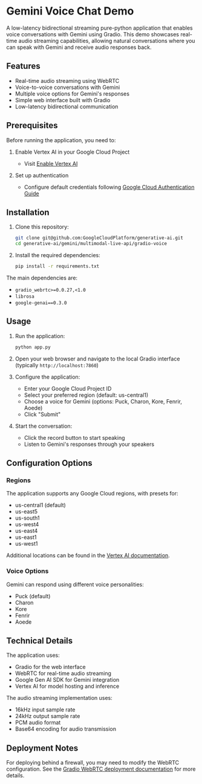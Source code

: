 # Gemini Voice Chat Demo

A low-latency bidirectional streaming pure-python application that enables voice conversations with Gemini using Gradio. This demo showcases real-time audio streaming capabilities, allowing natural conversations where you can speak with Gemini and receive audio responses back.

## Features

- Real-time audio streaming using WebRTC
- Voice-to-voice conversations with Gemini
- Multiple voice options for Gemini's responses
- Simple web interface built with Gradio
- Low-latency bidirectional communication

## Prerequisites

Before running the application, you need to:

1. Enable Vertex AI in your Google Cloud Project

   - Visit [Enable Vertex AI](https://console.cloud.google.com/flows/enableapi?apiid=aiplatform.googleapis.com)

2. Set up authentication
   - Configure default credentials following [Google Cloud Authentication Guide](https://cloud.google.com/docs/authentication/provide-credentials-adc#how-to)

## Installation

1. Clone this repository:

   ```bash
   git clone git@github.com:GoogleCloudPlatform/generative-ai.git
   cd generative-ai/gemini/multimodal-live-api/gradio-voice
   ```

2. Install the required dependencies:

   ```bash
   pip install -r requirements.txt
   ```

The main dependencies are:

- `gradio_webrtc>=0.0.27,<1.0`
- `librosa`
- `google-genai==0.3.0`

## Usage

1. Run the application:

   ```bash
   python app.py
   ```

2. Open your web browser and navigate to the local Gradio interface (typically `http://localhost:7860`)

3. Configure the application:

   - Enter your Google Cloud Project ID
   - Select your preferred region (default: us-central1)
   - Choose a voice for Gemini (options: Puck, Charon, Kore, Fenrir, Aoede)
   - Click "Submit"

4. Start the conversation:
   - Click the record button to start speaking
   - Listen to Gemini's responses through your speakers

## Configuration Options

### Regions

The application supports any Google Cloud regions, with presets for:

- us-central1 (default)
- us-east5
- us-south1
- us-west4
- us-east4
- us-east1
- us-west1

Additional locations can be found in the [Vertex AI documentation](https://cloud.google.com/vertex-ai/generative-ai/docs/learn/locations#united-states).

### Voice Options

Gemini can respond using different voice personalities:

- Puck (default)
- Charon
- Kore
- Fenrir
- Aoede

## Technical Details

The application uses:

- Gradio for the web interface
- WebRTC for real-time audio streaming
- Google Gen AI SDK for Gemini integration
- Vertex AI for model hosting and inference

The audio streaming implementation uses:

- 16kHz input sample rate
- 24kHz output sample rate
- PCM audio format
- Base64 encoding for audio transmission

## Deployment Notes

For deploying behind a firewall, you may need to modify the WebRTC configuration. See the [Gradio WebRTC deployment documentation](https://freddyaboulton.github.io/gradio-webrtc/deployment/) for more details.
